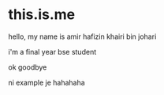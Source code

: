 # this.is.me

hello, my name is amir hafizin khairi bin johari

i'm a final year bse student

ok goodbye

ni example je hahahaha
